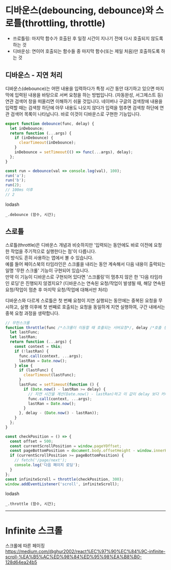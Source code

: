 # 디바운스(debouncing, debounce)와 스로틀(throttling, throttle)

- 쓰로틀링: 마지막 함수가 호출된 후 일정 시간이 지나기 전에 다시 호출되지 않도록 하는 것
- 디바운싱: 연이어 호출되는 함수들 중 마지막 함수(또는 제일 처음)만 호출하도록 하는 것

## 디바운스 - 지연 처리

디바운스(debounce)는 어떤 내용을 입력하다가 특정 시간 동안 대기하고 있으면 마지막에 입력된 내용을 바탕으로 서버 요청을 하는 방법입니다. (자동완성, 서그제스트 등)  
연관 검색어 창을 떠올리면 이해하기 쉬울 것입니다. 네이버나 구글의 검색창에 내용을 입력할 때는 검색창 하단에 아무 내용도 나오지 않다가 입력을 멈추면 검색창 하단에 연관 검색어 목록이 나타납니다. 바로 이것이 디바운스로 구현한 기능입니다.

```javascript
export function debounce(func, delay) {
  let inDebounce;
  return function (...args) {
    if (inDebounce) {
      clearTimeout(inDebounce);
    }
    inDebounce = setTimeout(() => func(...args), delay);
  };
}

const run = debounce(val => console.log(val), 100);
run('a');
run('b');
run(2);
// 100ms 이후
// 2
```

lodash

```
_.debounce (함수, 시간);
```

## 스로틀

스로틀(throttle)은 디바운스 개념과 비슷하지만 '입력되는 동안에도 바로 이전에 요청한 작업을 주기적으로 실행한다는 점'이 다릅니다.  
이 방식도 흔히 사용하는 앱에서 볼 수 있습니다.  
예를 들어 페이스북의 타임라인은 스크롤을 내리는 동안 계속해서 다음 내용이 출력되는 일명 '무한 스크롤' 기능이 구현되어 있습니다.  
만약 이 기능이 디바운스로 구현되어 있다면 '스크롤링'이 멈추지 않은 한 '다음 타임라인 로딩'은 진행되지 않겠지요?
(디바운스는 연속된 요청/작업이 발생될 때, 해당 연속된 요청/작업이 멈춘 후 마지막 요청/작업에 대해서만 처리)

디바운스와 다르게 스로틀은 첫 번째 요청이 지연 실행되는 동안에는 중복된 요청을 무시하고, 실행 이후에 첫 번째로 호출되는 요청을 동일하게 지연 실행하여, 구간 내에서는 중복 요청 과정을 생략합니다.

```javascript
// 무한스크롤
function throttle(func /*스크롤이 이동할 때 호출되는 서버요청*/, delay /*호출 생략 시간*/) {
  let lastFunc;
  let lastRan;
  return function (...args) {
    const context = this;
    if (!lastRan) {
      func.call(context, ...args);
      lastRan = Date.now();
    } else {
      if (lastFunc) {
        clearTimeout(lastFunc);
      }
      lastFunc = setTimeout(function () {
        if (Date.now() - lastRan >= delay) {
          // 지연 시간을 계산(Date.now() - lastRan)하고 이 값이 delay 보다 커야만 실행
          func.call(context, ...args);
          lastRan = Date.now();
        }
      }, delay - (Date.now() - lastRan));
    }
  };
}

const checkPosition = () => {
  const offset = 500;
  const currentScrollPosition = window.pageYOffset;
  const pageBottomPosition = document.body.offsetHeight - window.innerHeight - offset;
  if (currentScrollPosition >= pageBottomPosition) {
    // fetch('/page/next');
    console.log('다음 페이지 로딩');
  }
};
const infiniteScroll = throttle(checkPosition, 300);
window.addEventListener('scroll', infiniteScroll);
```

lodash

```
_.throttle (함수, 시간);
```

---

# Infinite 스크롤

스크롤에 따른 페이징  
https://medium.com/@ghur2002/react%EC%97%90%EC%84%9C-infinite-scroll-%EA%B5%AC%ED%98%84%ED%95%98%EA%B8%B0-128d64ea24b5
